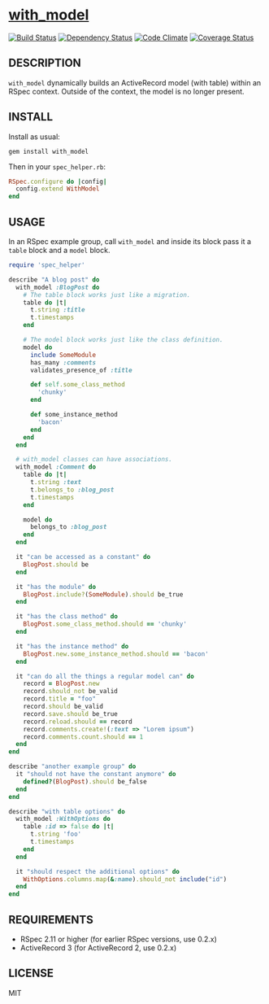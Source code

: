 # [with_model](http://github.com/casecommons/with_model/)

[![Build Status](https://secure.travis-ci.org/Casecommons/with_model.png)](http://travis-ci.org/Casecommons/with_model) 
[![Dependency Status](https://gemnasium.com/Casecommons/with_model.png)](https://gemnasium.com/Casecommons/with_model)
[![Code Climate](https://codeclimate.com/github/Casecommons/with_model.png)](https://codeclimate.com/github/Casecommons/with_model)
[![Coverage Status](https://coveralls.io/repos/Casecommons/with_model/badge.png?branch=master)](https://coveralls.io/r/Casecommons/with_model)

## DESCRIPTION

`with_model` dynamically builds an ActiveRecord model (with table) within an RSpec context. Outside of the context, the model is no longer present.

## INSTALL

Install as usual:

    gem install with_model

Then in your `spec_helper.rb`:

```ruby
RSpec.configure do |config|
  config.extend WithModel
end
```

## USAGE

In an RSpec example group, call `with_model` and inside its block pass it a `table` block and a `model` block.

```ruby
require 'spec_helper'

describe "A blog post" do
  with_model :BlogPost do
    # The table block works just like a migration.
    table do |t|
      t.string :title
      t.timestamps
    end

    # The model block works just like the class definition.
    model do
      include SomeModule
      has_many :comments
      validates_presence_of :title

      def self.some_class_method
        'chunky'
      end

      def some_instance_method
        'bacon'
      end
    end
  end

  # with_model classes can have associations.
  with_model :Comment do
    table do |t|
      t.string :text
      t.belongs_to :blog_post
      t.timestamps
    end

    model do
      belongs_to :blog_post
    end
  end

  it "can be accessed as a constant" do
    BlogPost.should be
  end

  it "has the module" do
    BlogPost.include?(SomeModule).should be_true
  end

  it "has the class method" do
    BlogPost.some_class_method.should == 'chunky'
  end

  it "has the instance method" do
    BlogPost.new.some_instance_method.should == 'bacon'
  end

  it "can do all the things a regular model can" do
    record = BlogPost.new
    record.should_not be_valid
    record.title = "foo"
    record.should be_valid
    record.save.should be_true
    record.reload.should == record
    record.comments.create!(:text => "Lorem ipsum")
    record.comments.count.should == 1
  end
end

describe "another example group" do
  it "should not have the constant anymore" do
    defined?(BlogPost).should be_false
  end
end

describe "with table options" do
  with_model :WithOptions do
    table :id => false do |t|
      t.string 'foo'
      t.timestamps
    end
  end

  it "should respect the additional options" do
    WithOptions.columns.map(&:name).should_not include("id")
  end
end
```

## REQUIREMENTS

- RSpec 2.11 or higher (for earlier RSpec versions, use 0.2.x)
- ActiveRecord 3 (for ActiveRecord 2, use 0.2.x)

## LICENSE

MIT
